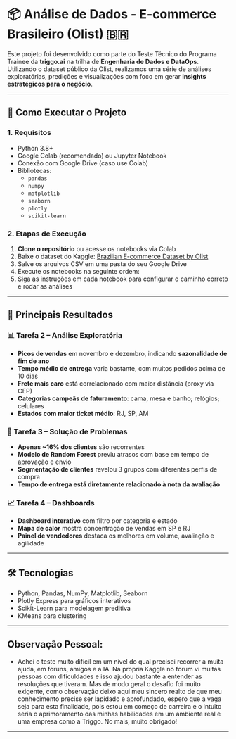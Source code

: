 # 📦 Análise de Dados - E-commerce Brasileiro (Olist) 🇧🇷

Este projeto foi desenvolvido como parte do Teste Técnico do Programa Trainee da **triggo.ai** na trilha de **Engenharia de Dados e DataOps**. Utilizando o dataset público da Olist, realizamos uma série de análises exploratórias, predições e visualizações com foco em gerar **insights estratégicos para o negócio**.

---

## 🚀 Como Executar o Projeto

### 1. Requisitos

- Python 3.8+
- Google Colab (recomendado) ou Jupyter Notebook
- Conexão com Google Drive (caso use Colab)
- Bibliotecas:
  - `pandas`
  - `numpy`
  - `matplotlib`
  - `seaborn`
  - `plotly`
  - `scikit-learn`

### 2. Etapas de Execução

1. **Clone o repositório** ou acesse os notebooks via Colab
2. Baixe o dataset do Kaggle: [Brazilian E-commerce Dataset by Olist](https://www.kaggle.com/datasets/olistbr/brazilian-ecommerce)
3. Salve os arquivos CSV em uma pasta do seu Google Drive
4. Execute os notebooks na seguinte ordem:
5. Siga as instruções em cada notebook para configurar o caminho correto e rodar as análises

---

## 🔎 Principais Resultados

### 📊 Tarefa 2 – Análise Exploratória

- **Picos de vendas** em novembro e dezembro, indicando **sazonalidade de fim de ano**
- **Tempo médio de entrega** varia bastante, com muitos pedidos acima de 10 dias
- **Frete mais caro** está correlacionado com maior distância (proxy via CEP)
- **Categorias campeãs de faturamento**: cama, mesa e banho; relógios; celulares
- **Estados com maior ticket médio**: RJ, SP, AM

### 🧠 Tarefa 3 – Solução de Problemas

- **Apenas ~16% dos clientes** são recorrentes
- **Modelo de Random Forest** previu atrasos com base em tempo de aprovação e envio
- **Segmentação de clientes** revelou 3 grupos com diferentes perfis de compra
- **Tempo de entrega está diretamente relacionado à nota da avaliação**

### 📈 Tarefa 4 – Dashboards

- **Dashboard interativo** com filtro por categoria e estado
- **Mapa de calor** mostra concentração de vendas em SP e RJ
- **Painel de vendedores** destaca os melhores em volume, avaliação e agilidade

---

## 🛠 Tecnologias

- Python, Pandas, NumPy, Matplotlib, Seaborn
- Plotly Express para gráficos interativos
- Scikit-Learn para modelagem preditiva
- KMeans para clustering


---

## Observação Pessoal: 
- Achei o teste muito dificil em um nivel do qual precisei recorrer a muita ajuda, em foruns, amigos e a IA. Na propria Kaggle no forum vi muitas pessoas com dificuldades e isso ajudou bastante a entender as resoluções que tiveram. Mas de modo geral o desafio foi muito exigente, como observação deixo aqui meu sincero realto de que meu conhecimento precise ser lapidado e aprofundado, espero que a vaga seja para esta finalidade, pois estou em começo de carreira e o intuito seria o aprimoramento das minhas habilidades em um ambiente real e uma empresa como a Triggo.
No mais, muito obrigado!


---



